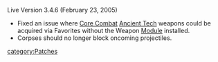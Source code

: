 Live Version 3.4.6 (February 23, 2005)

- Fixed an issue where [Core Combat](Core_Combat.md "wikilink") [Ancient
  Tech](Ancient_Tech.md "wikilink") weapons could be acquired via
  Favorites without the Weapon [Module](Module.md "wikilink") installed.
- Corpses should no longer block oncoming projectiles.

[category:Patches](category:Patches.md "wikilink")
